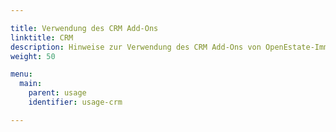 ```yaml
---

title: Verwendung des CRM Add-Ons
linktitle: CRM
description: Hinweise zur Verwendung des CRM Add-Ons von OpenEstate-ImmoTool…
weight: 50

menu:
  main:
    parent: usage
    identifier: usage-crm

---
```

